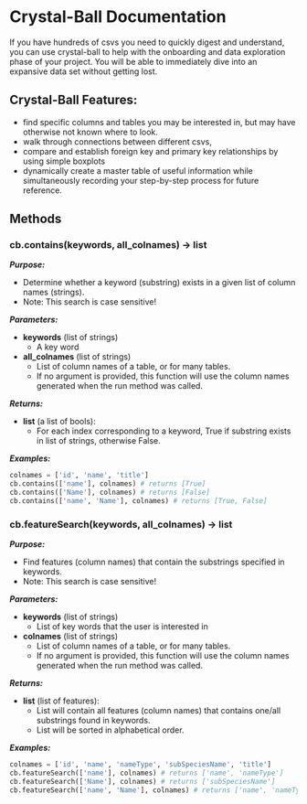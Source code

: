 # Crystal-Ball Documentation

If you have hundreds of csvs you need to quickly digest and understand, you can use crystal-ball to help with the onboarding and data exploration phase of your project. You will be able to immediately dive into an expansive data set without getting lost.

## Crystal-Ball Features:
- find specific columns and tables you may be interested in, but may have otherwise not known where to look.
- walk through connections between different csvs, 
- compare and establish foreign key and primary key relationships by using simple boxplots
- dynamically create a master table of useful information while simultaneously recording your step-by-step process for future reference.

## Methods

###  cb.contains(keywords, all_colnames) -> list

**_Purpose:_**
- Determine whether a keyword (substring) exists in a given list of column names (strings). 
- Note: This search is case sensitive!

**_Parameters:_**
- **keywords** (list of strings)
  - A key word
- **all_colnames** (list of strings)
  - List of column names of a table, or for many tables. 
  - If no argument is provided, this function will use the column names generated when the run method was called.
  
**_Returns:_**
- **list** (a list of bools): 
  - For each index corresponding to a keyword, True if substring exists in list of strings, otherwise False.

**_Examples:_**
```python
colnames = ['id', 'name', 'title']
cb.contains(['name'], colnames) # returns [True]
cb.contains(['Name'], colnames) # returns [False]
cb.contains(['name', 'Name'], colnames) # returns [True, False]
```

###  cb.featureSearch(keywords, all_colnames) -> list

**_Purpose:_**
- Find features (column names) that contain the substrings specified in keywords. 
- Note: This search is case sensitive!

**_Parameters:_**
- **keywords** (list of strings)
    - List of key words that the user is interested in
- **colnames** (list of strings)
    - List of column names of a table, or for many tables. 
    - If no argument is provided, this function will use the column names generated when the run method was called.

**_Returns:_**
- **list** (list of features): 
    - List will contain all features (column names) that contains one/all substrings found in keywords.
    - List will be sorted in alphabetical order.

**_Examples:_**
```python
colnames = ['id', 'name', 'nameType', 'subSpeciesName', 'title']
cb.featureSearch(['name'], colnames) # returns ['name', 'nameType']
cb.featureSearch(['Name'], colnames) # returns ['subSpeciesName']
cb.featureSearch(['name', 'Name'], colnames) # returns ['name', 'nameType', 'subSpeciesName']
```
